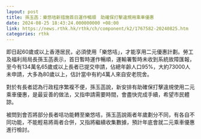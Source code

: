 ```yaml
---
layout: post
title: 孫玉菡：樂悠咭新措施首日運作暢順　助確保打擊違規用乘車優惠
date: 2024-08-25 18:43:24.000000000 +08:00
link: https://news.rthk.hk/rthk/ch/component/k2/1767582-20240825.htm
categories: rthk
---
```


即日起60歲或以上香港居民，必須使用「樂悠咭」，才能享用二元優惠計劃。勞工及福利局局長孫玉菡表示，首日暫時運作暢順，運輸署暫時未收到系統故障匯報，至今有134萬名65歲或以上長者已提交申請，佔總年齡人口95%，大約73000人未申請，大多為80歲以上，估計當中有約4萬人來自安老院舍。

對於有長者認為行政程序繁複不便，孫玉菡說，新安排有助確保打擊違規使用二元乘車優惠，是最妥善的做法，又指申請需要時間，會盡快完成手續，希望市民體諒。

被問到會否將部分長者咭功能轉至樂悠咭，孫玉菡說兩者年歲劃分不同，有各自不同功能，不能輕易將兩者合併，又指將繼續收集數據，預計年底會就二元乘車優惠進行檢討。
